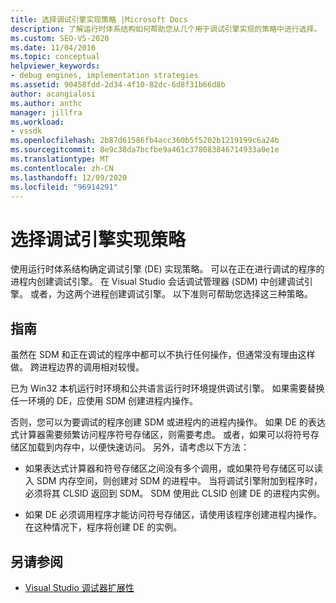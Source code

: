 ```yaml
---
title: 选择调试引擎实现策略 |Microsoft Docs
description: 了解运行时体系结构如何帮助您从几个用于调试引擎实现的策略中进行选择。
ms.custom: SEO-VS-2020
ms.date: 11/04/2016
ms.topic: conceptual
helpviewer_keywords:
- debug engines, implementation strategies
ms.assetid: 90458fdd-2d34-4f10-82dc-6d8f31b66d8b
author: acangialosi
ms.author: anthc
manager: jillfra
ms.workload:
- vssdk
ms.openlocfilehash: 2b87d61586fb4acc360b5f5202b1219199c6a24b
ms.sourcegitcommit: 8e9c38da7bcfbe9a461c378083846714933a0e1e
ms.translationtype: MT
ms.contentlocale: zh-CN
ms.lasthandoff: 12/09/2020
ms.locfileid: "96914291"
---
```

# <a name="choose-a-debug-engine-implementation-strategy"></a>选择调试引擎实现策略
使用运行时体系结构确定调试引擎 (DE) 实现策略。 可以在正在进行调试的程序的进程内创建调试引擎。 在 Visual Studio 会话调试管理器 (SDM) 中创建调试引擎。 或者，为这两个进程创建调试引擎。 以下准则可帮助您选择这三种策略。

## <a name="guidelines"></a>指南
 虽然在 SDM 和正在调试的程序中都可以不执行任何操作，但通常没有理由这样做。 跨进程边界的调用相对较慢。

 已为 Win32 本机运行时环境和公共语言运行时环境提供调试引擎。 如果需要替换任一环境的 DE，应使用 SDM 创建进程内操作。

 否则，您可以为要调试的程序创建 SDM 或进程内的进程内操作。 如果 DE 的表达式计算器需要频繁访问程序符号存储区，则需要考虑。 或者，如果可以将符号存储区加载到内存中，以便快速访问。 另外，请考虑以下方法：

- 如果表达式计算器和符号存储区之间没有多个调用，或如果符号存储区可以读入 SDM 内存空间，则创建对 SDM 的进程中。 当将调试引擎附加到程序时，必须将其 CLSID 返回到 SDM。 SDM 使用此 CLSID 创建 DE 的进程内实例。

- 如果 DE 必须调用程序才能访问符号存储区，请使用该程序创建进程内操作。 在这种情况下，程序将创建 DE 的实例。

## <a name="see-also"></a>另请参阅
- [Visual Studio 调试器扩展性](../../extensibility/debugger/visual-studio-debugger-extensibility.md)
